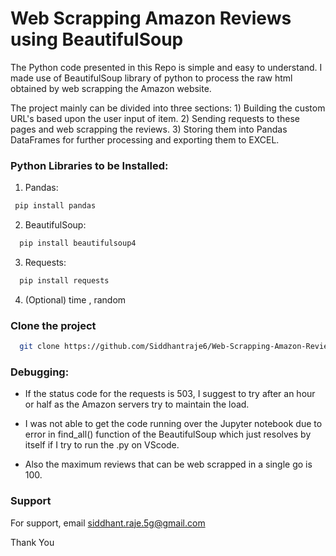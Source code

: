 
# Web Scrapping Amazon Reviews using BeautifulSoup

The Python code presented in this Repo is simple and easy to understand. I made use of BeautifulSoup library of python to process the raw html obtained by web scrapping the Amazon website.


The project mainly can be divided into three sections: 1) Building the custom URL's based upon the user input of item. 2) Sending requests to these pages and web scrapping the reviews. 3) Storing them into Pandas DataFrames for further processing and exporting them to EXCEL.

### Python Libraries to be Installed:
1. Pandas:
```bash
 pip install pandas
```

2. BeautifulSoup:
```bash
  pip install beautifulsoup4
```

3. Requests:
```bash
  pip install requests
```

4. (Optional) time , random


### Clone the project

```bash
  git clone https://github.com/Siddhantraje6/Web-Scrapping-Amazon-Reviews-using-BeautifulSoup-Python
```


### Debugging:
- If the status code for the requests is 503, I suggest to try after an hour or half as the Amazon servers try to maintain the load.

- I was not able to get the code running over the Jupyter notebook due to error in find_all() function of the BeautifulSoup which just resolves by itself if I try to run the .py on VScode.

- Also the maximum reviews that can be web scrapped in a single go is 100.


### Support
For support, email siddhant.raje.5g@gmail.com 

Thank You


